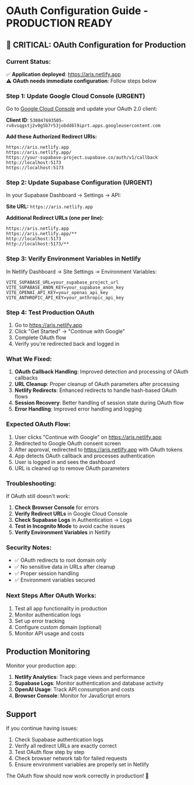 # OAuth Configuration Guide - PRODUCTION READY

## 🚨 CRITICAL: OAuth Configuration for Production

### Current Status:
✅ **Application deployed**: https://aris.netlify.app  
⚠️ **OAuth needs immediate configuration**: Follow steps below  

### Step 1: Update Google Cloud Console (URGENT)

Go to [Google Cloud Console](https://console.cloud.google.com/apis/credentials) and update your OAuth 2.0 client:

**Client ID**: `530847693505-rv6vsqgstj2v0g5b7r53jobdd6l9iprt.apps.googleusercontent.com`

**Add these Authorized Redirect URIs:**
```
https://aris.netlify.app
https://aris.netlify.app/
https://your-supabase-project.supabase.co/auth/v1/callback
http://localhost:5173
https://localhost:5173
```

### Step 2: Update Supabase Configuration (URGENT)

In your Supabase Dashboard → Settings → API:

**Site URL:** `https://aris.netlify.app`

**Additional Redirect URLs (one per line):**
```
https://aris.netlify.app
https://aris.netlify.app/**
http://localhost:5173
http://localhost:5173/**
```

### Step 3: Verify Environment Variables in Netlify

In Netlify Dashboard → Site Settings → Environment Variables:

```
VITE_SUPABASE_URL=your_supabase_project_url
VITE_SUPABASE_ANON_KEY=your_supabase_anon_key
VITE_OPENAI_API_KEY=your_openai_api_key
VITE_ANTHROPIC_API_KEY=your_anthropic_api_key
```

### Step 4: Test Production OAuth

1. Go to https://aris.netlify.app
2. Click "Get Started" → "Continue with Google"
3. Complete OAuth flow
4. Verify you're redirected back and logged in

### What We Fixed:

1. **OAuth Callback Handling**: Improved detection and processing of OAuth callbacks
2. **URL Cleanup**: Proper cleanup of OAuth parameters after processing
3. **Netlify Redirects**: Enhanced redirects to handle hash-based OAuth flows
4. **Session Recovery**: Better handling of session state during OAuth flow
5. **Error Handling**: Improved error handling and logging

### Expected OAuth Flow:

1. User clicks "Continue with Google" on https://aris.netlify.app
2. Redirected to Google OAuth consent screen
3. After approval, redirected to https://aris.netlify.app with OAuth tokens
4. App detects OAuth callback and processes authentication
5. User is logged in and sees the dashboard
6. URL is cleaned up to remove OAuth parameters

### Troubleshooting:

If OAuth still doesn't work:

1. **Check Browser Console** for errors
2. **Verify Redirect URLs** in Google Cloud Console
3. **Check Supabase Logs** in Authentication → Logs
4. **Test in Incognito Mode** to avoid cache issues
5. **Verify Environment Variables** in Netlify

### Security Notes:

- ✅ OAuth redirects to root domain only
- ✅ No sensitive data in URLs after cleanup
- ✅ Proper session handling
- ✅ Environment variables secured

### Next Steps After OAuth Works:

1. Test all app functionality in production
2. Monitor authentication logs
3. Set up error tracking
4. Configure custom domain (optional)
5. Monitor API usage and costs

## Production Monitoring

Monitor your production app:

1. **Netlify Analytics**: Track page views and performance
2. **Supabase Logs**: Monitor authentication and database activity  
3. **OpenAI Usage**: Track API consumption and costs
4. **Browser Console**: Monitor for JavaScript errors

## Support

If you continue having issues:

1. Check Supabase authentication logs
2. Verify all redirect URLs are exactly correct
3. Test OAuth flow step by step
4. Check browser network tab for failed requests
5. Ensure environment variables are properly set in Netlify

The OAuth flow should now work correctly in production! 🎉